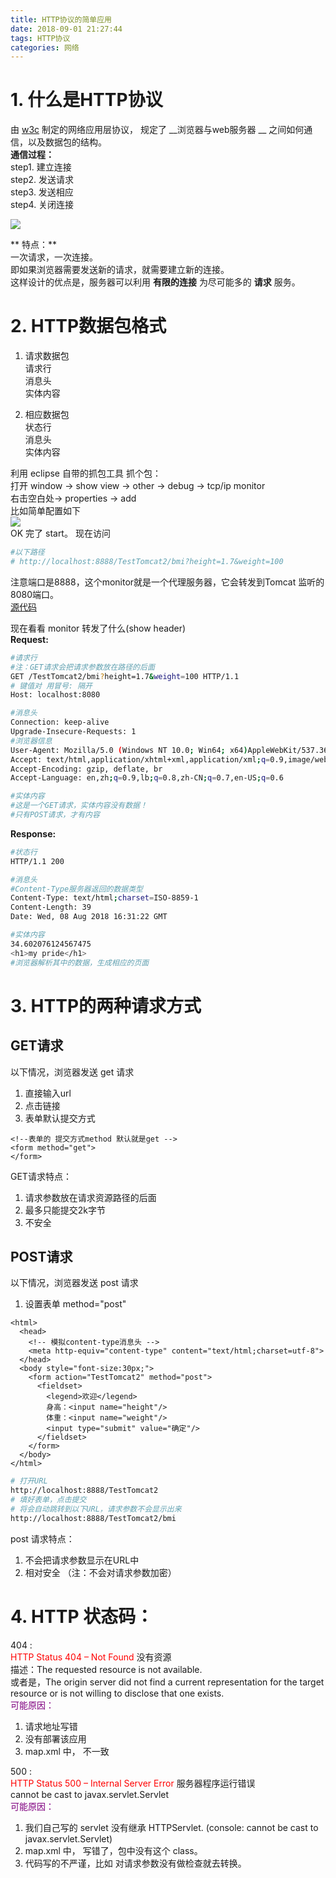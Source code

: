 ```yaml
---
title: HTTP协议的简单应用
date: 2018-09-01 21:27:44
tags: HTTP协议
categories: 网络
---
```

# 1. 什么是HTTP协议

由 [w3c](https://www.w3.org/) 制定的网络应用层协议，
规定了 __浏览器与web服务器 __ 之间如何通信，以及数据包的结构。  
**通信过程：**  
step1. 建立连接  
step2. 发送请求  
step3. 发送相应  
step4. 关闭连接  

![](https://mitre.oss-cn-hangzhou.aliyuncs.com/java-%E8%BE%BE%E5%86%85%E8%A7%86%E9%A2%91%E5%AD%A6%E4%B9%A0/http-%E7%AE%80%E5%8D%95%E5%BA%94%E7%94%A81.png)  

** 特点：**  
一次请求，一次连接。  
即如果浏览器需要发送新的请求，就需要建立新的连接。  
这样设计的优点是，服务器可以利用 **有限的连接** 为尽可能多的 **请求** 服务。  


# 2. HTTP数据包格式
1. 请求数据包  
请求行  
消息头  
实体内容  

2. 相应数据包  
状态行  
消息头  
实体内容  

利用 eclipse 自带的抓包工具 抓个包：  
打开 window -> show view -> other -> debug -> tcp/ip monitor  
右击空白处-> properties -> add  
比如简单配置如下  
![](https://mitre.oss-cn-hangzhou.aliyuncs.com/java-%E8%BE%BE%E5%86%85%E8%A7%86%E9%A2%91%E5%AD%A6%E4%B9%A0/eclipse-tcpIpMonitor.png)  
OK 完了 start。
现在访问  
```sh
#以下路径
# http://localhost:8888/TestTomcat2/bmi?height=1.7&weight=100
```

注意端口是8888，这个monitor就是一个代理服务器，它会转发到Tomcat 监听的8080端口。  
[源代码](https://github.com/mitrecx/TestTomcat)  

现在看看 monitor 转发了什么(show header)  
**Request:**
```sh
#请求行
#注：GET请求会把请求参数放在路径的后面
GET /TestTomcat2/bmi?height=1.7&weight=100 HTTP/1.1  
# 键值对 用冒号: 隔开
Host: localhost:8080      

#消息头
Connection: keep-alive  
Upgrade-Insecure-Requests: 1  
#浏览器信息
User-Agent: Mozilla/5.0 (Windows NT 10.0; Win64; x64)AppleWebKit/537.36 (KHTML, like Gecko)Chrome/68.0.3440.84 Safari/537.36
Accept: text/html,application/xhtml+xml,application/xml;q=0.9,image/webp,image/apng,*/*;q=0.8  
Accept-Encoding: gzip, deflate, br  
Accept-Language: en,zh;q=0.9,lb;q=0.8,zh-CN;q=0.7,en-US;q=0.6  

#实体内容
#这是一个GET请求，实体内容没有数据！
#只有POST请求，才有内容
```

**Response:**   
```sh
#状态行
HTTP/1.1 200

#消息头
#Content-Type服务器返回的数据类型
Content-Type: text/html;charset=ISO-8859-1  
Content-Length: 39  
Date: Wed, 08 Aug 2018 16:31:22 GMT

#实体内容
34.602076124567475
<h1>my pride</h1>
#浏览器解析其中的数据，生成相应的页面
```


# 3. HTTP的两种请求方式
## GET请求
以下情况，浏览器发送 get 请求  
1. 直接输入url
2. 点击链接
3. 表单默认提交方式

```KHTML
<!--表单的 提交方式method 默认就是get -->
<form method="get">
</form>
```
GET请求特点：  
1. 请求参数放在请求资源路径的后面
2. 最多只能提交2k字节
3. 不安全

## POST请求  
以下情况，浏览器发送 post 请求
1. 设置表单 method="post"   

```xhtml
<html>
  <head>
    <!-- 模拟content-type消息头 -->
    <meta http-equiv="content-type" content="text/html;charset=utf-8">
  </head>
  <body style="font-size:30px;">
    <form action="TestTomcat2" method="post">
      <fieldset>
        <legend>欢迎</legend>
        身高：<input name="height"/>
        体重：<input name="weight"/>
        <input type="submit" value="确定"/>
      </fieldset>
    </form>
  </body>
</html>
```
```sh
# 打开URL
http://localhost:8888/TestTomcat2
# 填好表单，点击提交
# 将会自动跳转到以下URL，请求参数不会显示出来
http://localhost:8888/TestTomcat2/bmi
```

post 请求特点：
1. 不会把请求参数显示在URL中
2. 相对安全  （注：不会对请求参数加密）

# 4. HTTP 状态码：  
404 :    
<font color=red>HTTP Status 404 – Not Found</font> 没有资源  
描述：The requested resource is not available.   
或者是，The origin server did not find a current representation for the target resource or is not willing to disclose that one exists.  
<font color=purple>可能原因：</font>  
1. 请求地址写错  
2. 没有部署该应用
3. map.xml 中，<servlet-name> 不一致

500 :  
<font color=red>HTTP Status 500 – Internal Server Error</font> 服务器程序运行错误   
cannot be cast to javax.servlet.Servlet  
<font color=purple>可能原因：</font>  
1. 我们自己写的 servlet 没有继承 HTTPServlet. (console: cannot be cast to javax.servlet.Servlet)  
2. map.xml 中，<servlet-class> 写错了，包中没有这个 class。  
3. 代码写的不严谨，比如 对请求参数没有做检查就去转换。  
